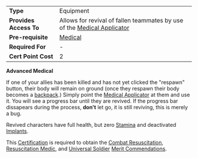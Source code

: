 |                        |                                                                                                             |
| ---------------------- | ----------------------------------------------------------------------------------------------------------- |
| **Type**               | Equipment                                                                                                   |
| **Provides Access To** | Allows for revival of fallen teammates by use of the [Medical Applicator](../weapons/Medical_Applicator.md) |
| **Pre-requisite**      | [Medical](Medical.md)                                                                                       |
| **Required For**       | \-                                                                                                          |
| **Cert Point Cost**    | 2                                                                                                           |

**Advanced Medical**

If one of your allies has been killed and has not yet clicked the "respawn"
button, their body will remain on ground (once they respawn their body becomes a
[backpack](../terminology/Backpack.md).) Simply point the
[Medical Applicator](../weapons/Medical_Applicator.md) at them and use it. You
will see a progress bar until they are revived. If the progress bar dissapears
during the process, **don't** let go, it is still reviving, this is merely a
bug.

Revived characters have full health, but zero
[Stamina](../terminology/Stamina.md) and deactivated
[Implants](../implants/index.md).

This [Certification](Certification.md) is required to obtain the
[Combat Resuscitation](../merits/Combat_Resuscitation.md),
[Resuscitation Medic](../merits/Resuscitation_Medic.md), and
[Universal Soldier](../merits/Universal_Soldier.md)
[Merit Commendations](../merits/index.md).
